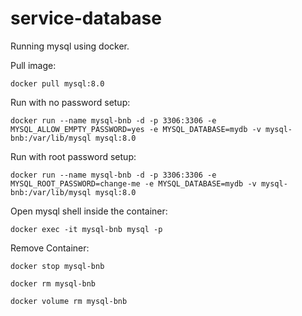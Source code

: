 # service-database

Running mysql using docker.

Pull image:
```
docker pull mysql:8.0
```

Run with no password setup:
```
docker run --name mysql-bnb -d -p 3306:3306 -e MYSQL_ALLOW_EMPTY_PASSWORD=yes -e MYSQL_DATABASE=mydb -v mysql-bnb:/var/lib/mysql mysql:8.0
```

Run with root password setup:
```
docker run --name mysql-bnb -d -p 3306:3306 -e MYSQL_ROOT_PASSWORD=change-me -e MYSQL_DATABASE=mydb -v mysql-bnb:/var/lib/mysql mysql:8.0
```

Open mysql shell inside the container:
```
docker exec -it mysql-bnb mysql -p
```

Remove Container:
```
docker stop mysql-bnb
```
```
docker rm mysql-bnb
```
```
docker volume rm mysql-bnb
```
